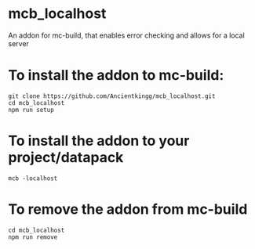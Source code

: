 # mcb_localhost
An addon for mc-build, that enables error checking and allows for a local server

# To install the addon to mc-build:
```
git clone https://github.com/Ancientkingg/mcb_localhost.git
cd mcb_localhost
npm run setup
```
# To install the addon to your project/datapack
```
mcb -localhost
```
# To remove the addon from mc-build
```
cd mcb_localhost
npm run remove
```
